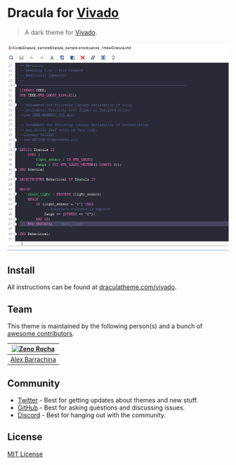 # Dracula for [Vivado](https://www.xilinx.com/products/design-tools/vivado.html)

> A dark theme for [Vivado](https://www.xilinx.com/products/design-tools/vivado.html).

![Screenshot](./screenshot.png)

## Install

All instructions can be found at [draculatheme.com/vivado](https://draculatheme.com/vivado).

## Team

This theme is maintained by the following person(s) and a bunch of [awesome contributors](https://github.com/dracula/vivado/graphs/contributors).

| [![Zeno Rocha](https://github.com/alk222.png?size=100)](https://github.com/alk222) |
| ---------------------------------------------------------------------------------- |
| [Alex Barrachina](https://github.com/alk222)                                       |

## Community

- [Twitter](https://twitter.com/draculatheme) - Best for getting updates about themes and new stuff.
- [GitHub](https://github.com/dracula/dracula-theme/discussions) - Best for asking questions and discussing issues.
- [Discord](https://draculatheme.com/discord-invite) - Best for hanging out with the community.

## License

[MIT License](./LICENSE)
